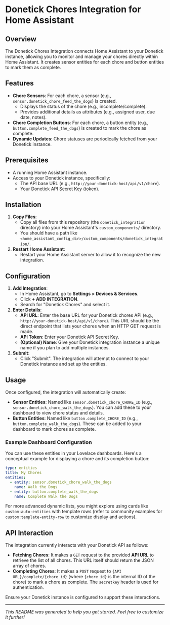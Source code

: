 # Donetick Chores Integration for Home Assistant

## Overview

The Donetick Chores Integration connects Home Assistant to your Donetick instance, allowing you to monitor and manage your chores directly within Home Assistant. It creates sensor entities for each chore and button entities to mark them as complete.

## Features

*   **Chore Sensors**: For each chore, a sensor (e.g., `sensor.donetick_chore_feed_the_dogs`) is created.
    *   Displays the status of the chore (e.g., incomplete/complete).
    *   Provides additional details as attributes (e.g., assigned user, due date, notes).
*   **Chore Completion Buttons**: For each chore, a button entity (e.g., `button.complete_feed_the_dogs`) is created to mark the chore as complete.
*   **Dynamic Updates**: Chore statuses are periodically fetched from your Donetick instance.

## Prerequisites

*   A running Home Assistant instance.
*   Access to your Donetick instance, specifically:
    *   The API base URL (e.g., `http://your-donetick-host/api/v1/chore`).
    *   Your Donetick API Secret Key (token).

## Installation

1.  **Copy Files**:
    *   Copy all files from this repository (the `donetick_integration` directory) into your Home Assistant's `custom_components/` directory.
    *   You should have a path like `<home_assistant_config_dir>/custom_components/donetick_integration/`.
2.  **Restart Home Assistant**:
    *   Restart your Home Assistant server to allow it to recognize the new integration.

## Configuration

1.  **Add Integration**:
    *   In Home Assistant, go to **Settings > Devices & Services**.
    *   Click **+ ADD INTEGRATION**.
    *   Search for "Donetick Chores" and select it.
2.  **Enter Details**:
    *   **API URL**: Enter the base URL for your Donetick chores API (e.g., `http://your-donetick-host/api/v1/chore`). This URL should be the direct endpoint that lists your chores when an HTTP GET request is made.
    *   **API Token**: Enter your Donetick API Secret Key.
    *   **(Optional) Name**: Give your Donetick integration instance a unique name if you plan to add multiple instances.
3.  **Submit**:
    *   Click "Submit". The integration will attempt to connect to your Donetick instance and set up the entities.

## Usage

Once configured, the integration will automatically create:

*   **Sensor Entities**: Named like `sensor.donetick_chore_CHORE_ID` (e.g., `sensor.donetick_chore_walk_the_dogs`). You can add these to your dashboard to view chore status and details.
*   **Button Entities**: Named like `button.complete_CHORE_ID` (e.g., `button.complete_walk_the_dogs`). These can be added to your dashboard to mark chores as complete.

### Example Dashboard Configuration

You can use these entities in your Lovelace dashboards. Here's a conceptual example for displaying a chore and its completion button:

```yaml
type: entities
title: My Chores
entities:
  - entity: sensor.donetick_chore_walk_the_dogs
    name: Walk the Dogs
  - entity: button.complete_walk_the_dogs
    name: Complete Walk the Dogs
```

For more advanced dynamic lists, you might explore using cards like `custom:auto-entities` with template rows (refer to community examples for `custom:template-entity-row` to customize display and actions).

## API Interaction

The integration currently interacts with your Donetick API as follows:

*   **Fetching Chores**: It makes a `GET` request to the provided **API URL** to retrieve the list of all chores. This URL itself should return the JSON array of chores.
*   **Completing Chores**: It makes a `POST` request to `{API URL}/complete/{chore_id}` (where `{chore_id}` is the internal ID of the chore) to mark a chore as complete. The `secretkey` header is used for authentication.

Ensure your Donetick instance is configured to support these interactions.

---

_This README was generated to help you get started. Feel free to customize it further!_

